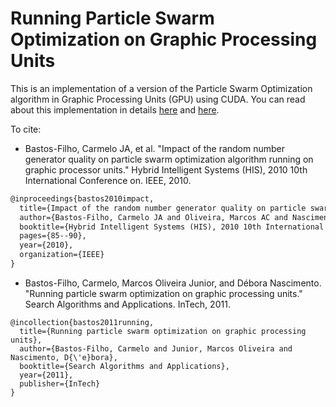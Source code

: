 # Running Particle Swarm Optimization on Graphic Processing Units

This is an implementation of a version of the Particle Swarm Optimization algorithm in Graphic Processing Units (GPU) using CUDA. You can read about this implementation in details [here](https://www.intechopen.com/books/search-algorithms-and-applications/running-particle-swarm-optimization-on-graphic-processing-units) and [here](https://www.researchgate.net/publication/220981758_Impact_of_the_random_number_generator_quality_on_particle_swarm_optimization_algorithm_running_on_Graphic_Processor_Units).

To cite:
* Bastos-Filho, Carmelo JA, et al. "Impact of the random number generator quality on particle swarm optimization algorithm running on graphic processor units." Hybrid Intelligent Systems (HIS), 2010 10th International Conference on. IEEE, 2010.
```tex
@inproceedings{bastos2010impact,
  title={Impact of the random number generator quality on particle swarm optimization algorithm running on graphic processor units},
  author={Bastos-Filho, Carmelo JA and Oliveira, Marcos AC and Nascimento, Debora NO and Ramos, Alex D},
  booktitle={Hybrid Intelligent Systems (HIS), 2010 10th International Conference on},
  pages={85--90},
  year={2010},
  organization={IEEE}
}
```
* Bastos-Filho, Carmelo, Marcos Oliveira Junior, and Débora Nascimento. "Running particle swarm optimization on graphic processing units." Search Algorithms and Applications. InTech, 2011. 
```
@incollection{bastos2011running,
  title={Running particle swarm optimization on graphic processing units},
  author={Bastos-Filho, Carmelo and Junior, Marcos Oliveira and Nascimento, D{\'e}bora},
  booktitle={Search Algorithms and Applications},
  year={2011},
  publisher={InTech}
}
```
